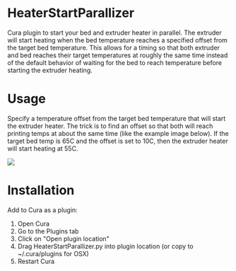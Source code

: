 # HeaterStartParallizer
Cura plugin to start your bed and extruder heater in parallel. The extruder will start heating when the bed temperature reaches a specified offset from the target bed temperature. This allows for a timing so that both extruder and bed reaches their target temperatures at roughly the same time instead of the default behavior of waiting for the bed to reach temperature before starting the extruder heating.

Usage
==========
Specify a temperature offset from the target bed temperature that will start the extruder heater. The trick is to find an offset so that both will reach printing temps at about the same time (like the example image below). If the target bed temp is 65C and the offset is set to 10C, then the extruder heater will start heating at 55C.

![](https://raw.githubusercontent.com/mosh1/HeaterStartParallizer/master/Example.jpg)

Installation
==========
Add to Cura as a plugin:

1. Open Cura
2. Go to the Plugins tab
3. Click on "Open plugin location"
4. Drag HeaterStartParallizer.py into plugin location (or copy to ~/.cura/plugins for OSX)
5. Restart Cura
